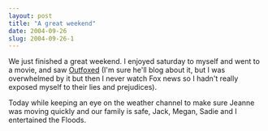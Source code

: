 ```yaml
---
layout: post
title: "A great weekend"
date: 2004-09-26
slug: 2004-09-26-1
---
```


We just finished a great  weekend.  I enjoyed saturday to myself and  went to a movie, and  saw  [ Outfoxed](http://www.rottentomatoes.com/m/outfoxed)  (I&apos;m sure he&apos;ll blog about it, but I was overwhelmed by it but then I never watch Fox news so I hadn&apos;t really exposed myself to their lies and prejudices).  

Today while keeping an eye on the weather channel to make sure Jeanne was moving quickly and our family is safe, Jack, Megan, Sadie and I entertained the Floods. 
